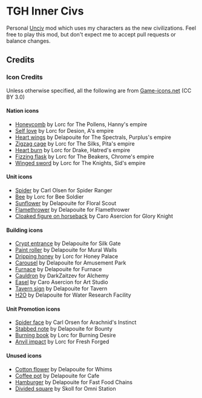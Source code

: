 # TGH Inner Civs

Personal [Unciv](https://github.com/yairm210/Unciv) mod which uses my characters as the new civilizations.
Feel free to play this mod, but don't expect me to accept pull requests or balance changes.

## Credits

### Icon Credits

Unless otherwise specified, all the following are from [Game-icons.net](https://game-icons.net/) (CC BY 3.0)

#### Nation icons

- [Honeycomb](https://game-icons.net/1x1/lorc/honeycomb.html) by Lorc for The Pollens, Hanny's empire
- [Self love](https://game-icons.net/1x1/lorc/self-love.html) by Lorc for Desion, A's empire
- [Heart wings](https://game-icons.net/1x1/delapouite/heart-wings.html) by Delapouite for The Spectrals, Purplus's empire
- [Zigzag cage](https://game-icons.net/1x1/lorc/zigzag-cage.html) by Lorc for The Silks, Pita's empire
- [Heart burn](https://game-icons.net/1x1/lorc/heartburn.html) by Lorc for Drake, Hatred's empire
- [Fizzing flask](https://game-icons.net/1x1/lorc/fizzing-flask.html) by Lorc for The Beakers, Chrome's empire
- [Winged sword](https://game-icons.net/1x1/lorc/winged-sword.html) by Lorc for The Knights, Sid's empire

#### Unit icons

- [Spider](https://game-icons.net/1x1/carl-olsen/spider-alt.html) by Carl Olsen for Spider Ranger
- [Bee](https://game-icons.net/1x1/lorc/bee.html) by Lorc for Bee Soldier
- [Sunflower](https://game-icons.net/1x1/delapouite/sunflower.html) by Delapouite for Floral Scout
- [Flamethrower](https://game-icons.net/1x1/delapouite/flamethrower.html) by Delapouite for Flamethrower
- [Cloaked figure on horseback](https://game-icons.net/1x1/caro-asercion/cloaked-figure-on-horseback.html) by Caro Asercion for Glory Knight

#### Building icons

- [Crypt entrance](https://game-icons.net/1x1/delapouite/crypt-entrance.html) by Delapouite for Silk Gate
- [Paint roller](https://game-icons.net/1x1/delapouite/paint-roller.html) by Delapouite for Mural Walls
- [Dripping honey](https://game-icons.net/1x1/lorc/dripping-honey.html) by Lorc for Honey Palace
- [Carousel](https://game-icons.net/1x1/delapouite/carousel.html) by Delapouite for Amusement Park
- [Furnace](https://game-icons.net/1x1/delapouite/furnace.html) by Delapouite for Furnace
- [Cauldron](https://game-icons.net/1x1/darkzaitzev/cauldron.html) by DarkZaitzev for Alchemy
- [Easel](https://game-icons.net/1x1/caro-asercion/easel.html) by Caro Asercion for Art Studio
- [Tavern sign](https://game-icons.net/1x1/delapouite/tavern-sign.html) by Delapouite for Tavern
- [H2O](https://game-icons.net/1x1/delapouite/h2o.html) by Delapouite for Water Research Facility

#### Unit Promotion icons

- [Spider face](https://game-icons.net/1x1/carl-olsen/spider-face.html) by Carl Orsen for Arachnid's Instinct
- [Stabbed note](https://game-icons.net/1x1/delapouite/stabbed-note.html) by Delapouite for Bounty
- [Burning book](https://game-icons.net/1x1/lorc/burning-book.html) by Lorc for Burning Desire
- [Anvil impact](https://game-icons.net/1x1/lorc/anvil-impact.html) by Lorc for Fresh Forged

#### Unused icons

- [Cotton flower](https://game-icons.net/1x1/delapouite/cotton-flower.html) by Delapouite for Whims
- [Coffee pot](https://game-icons.net/1x1/delapouite/coffee-pot.html) by Delapouite for Cafe
- [Hamburger](https://game-icons.net/1x1/delapouite/hamburger.html) by Delapouite for Fast Food Chains
- [Divided square](https://game-icons.net/1x1/skoll/divided-square.html) by Skoll for Omni Station
